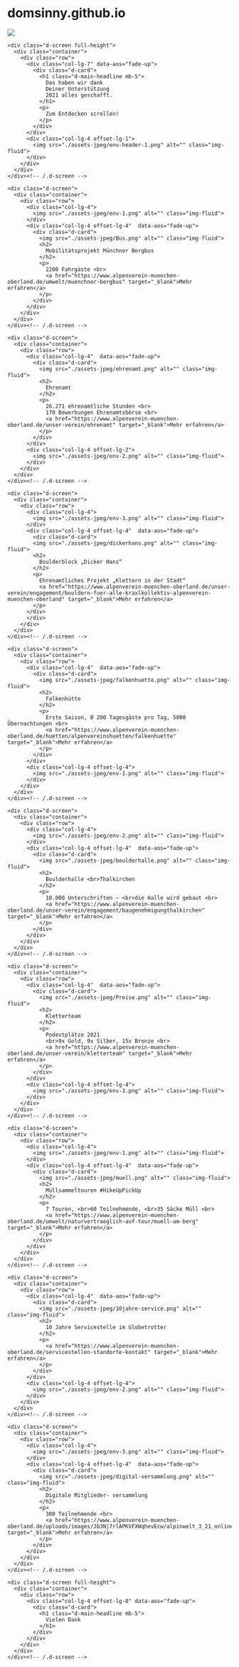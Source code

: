 # domsinny.github.io

<!DOCTYPE html>
<html lang="en">

<head>
  <meta charset="UTF-8">
  <meta http-equiv="X-UA-Compatible" content="IE=edge">
  <meta name="viewport" content="width=device-width, initial-scale=1.0">
  <title>Frohe Weihnachten wünscht DAV Sektion Oberland</title>

  <!-- google fonts -->
  <link rel="preconnect" href="https://fonts.googleapis.com">
  <link rel="preconnect" href="https://fonts.gstatic.com" crossorigin>
  <link href="https://fonts.googleapis.com/css2?family=Hind+Madurai:wght@400;700&display=swap" rel="stylesheet">

  <link rel="stylesheet" href="./css/bootstrap.min.css">
  <link rel="stylesheet" href="./css/style.css">



  <link href="https://unpkg.com/aos@2.3.1/dist/aos.css" rel="stylesheet">

  <script src="https://unpkg.com/aos@2.3.1/dist/aos.js"></script>

</head>

<body>
  <div class="d-main-bg">
    <img class="weg" src="./assets-jpeg/weg.jpg">

    <div class="d-screen full-height">
      <div class="container">
        <div class="row">
          <div class="col-lg-7" data-aos="fade-up">
            <div class="d-card">
              <h1 class="d-main-headline mb-5">
                Das haben wir dank
                Deiner Unterstützung
                2021 alles geschafft.
              </h1>
              <p>
                Zum Entdecken scrollen!
              </p>
            </div>
          </div>
          <div class="col-lg-4 offset-lg-1">
            <img src="./assets-jpeg/env-header-1.png" alt="" class="img-fluid">
          </div>
        </div>
      </div>
    </div><!-- /.d-screen -->

    <div class="d-screen">
      <div class="container">
        <div class="row">
          <div class="col-lg-4">
            <img src="./assets-jpeg/env-1.png" alt="" class="img-fluid">
          </div>
          <div class="col-lg-4 offset-lg-4"  data-aos="fade-up">
            <div class="d-card">
              <img src="./assets-jpeg/Bus.png" alt="" class="img-fluid">
              <h2>
                Mobilitätsprojekt Münchner Bergbus
              </h2>
              <p>
                2200 Fahrgäste <br>
                <a href="https://www.alpenverein-muenchen-oberland.de/umwelt/muenchner-bergbus" target="_blank">Mehr erfahren</a>
              </p>
            </div>
          </div>
        </div>
      </div>
    </div><!-- /.d-screen -->

    <div class="d-screen">
      <div class="container">
        <div class="row">
          <div class="col-lg-4"  data-aos="fade-up">
            <div class="d-card">
              <img src="./assets-jpeg/ehrenamt.png" alt="" class="img-fluid">
              <h2>
                Ehrenamt
              </h2>
              <p>
                26.271 ehrenamtliche Stunden <br>
                170 Bewerbungen Ehrenamtsbörse <br>
                <a href="https://www.alpenverein-muenchen-oberland.de/unser-verein/ehrenamt" target="_blank">Mehr erfahren</a>
              </p>
            </div>
          </div>
          <div class="col-lg-4 offset-lg-2">
            <img src="./assets-jpeg/env-2.png" alt="" class="img-fluid">
          </div>
        </div>
      </div>
    </div><!-- /.d-screen -->

    <div class="d-screen">
      <div class="container">
        <div class="row">
          <div class="col-lg-4">
            <img src="./assets-jpeg/env-3.png" alt="" class="img-fluid">
          </div>
          <div class="col-lg-4 offset-lg-4"  data-aos="fade-up">
            <div class="d-card">
            <img src="./assets-jpeg/dickerhans.png" alt="" class="img-fluid">
            <h2>
              Boulderblock „Dicker Hans“
            </h2>
            <p>
              Ehrenamtliches Projekt „Klettern in der Stadt“
              <a href="https://www.alpenverein-muenchen-oberland.de/unser-verein/engagement/bouldern-fuer-alle-kraxlkollektiv-alpenverein-muenchen-oberland" target="_blank">Mehr erfahren</a>
            </p>
          </div>
          </div>
        </div>
      </div>
    </div><!-- /.d-screen -->

    <div class="d-screen">
      <div class="container">
        <div class="row">
          <div class="col-lg-4"  data-aos="fade-up">
            <div class="d-card">
              <img src="./assets-jpeg/falkenhuette.png" alt="" class="img-fluid">
              <h2>
                Falkenhütte
              </h2>
              <p>
                Erste Saison, Ø 200 Tagesgäste pro Tag, 5000 Übernachtungen <br>
                <a href="https://www.alpenverein-muenchen-oberland.de/huetten/alpenvereinshuetten/falkenhuette" target="_blank">Mehr erfahren</a>
              </p>
            </div>
          </div>
          <div class="col-lg-4 offset-lg-4">
            <img src="./assets-jpeg/env-1.png" alt="" class="img-fluid">
          </div>
        </div>
      </div>
    </div><!-- /.d-screen -->

    <div class="d-screen">
      <div class="container">
        <div class="row">
          <div class="col-lg-4">
            <img src="./assets-jpeg/env-2.png" alt="" class="img-fluid">
          </div>
          <div class="col-lg-4 offset-lg-4"  data-aos="fade-up">
            <div class="d-card">
              <img src="./assets-jpeg/boulderhalle.png" alt="" class="img-fluid">
              <h2>
                Boulderhalle <br>Thalkirchen
              </h2>
              <p>
                10.000 Unterschriften – <br>die Halle wird gebaut <br>
                <a href="https://www.alpenverein-muenchen-oberland.de/unser-verein/engagement/baugenehmigungthalkirchen" target="_blank">Mehr erfahren</a>
              </p>
            </div>
          </div>
        </div>
      </div>
    </div><!-- /.d-screen -->

    <div class="d-screen">
      <div class="container">
        <div class="row">
          <div class="col-lg-4"  data-aos="fade-up">
            <div class="d-card">
              <img src="./assets-jpeg/Preise.png" alt="" class="img-fluid">
              <h2>
                Kletterteam
              </h2>
              <p>
                Podestplätze 2021
                <br>9x Gold, 9x Silber, 15x Bronze <br>
                <a href="https://www.alpenverein-muenchen-oberland.de/unser-verein/kletterteam" target="_blank">Mehr erfahren</a>
              </p>
            </div>
          </div>
          <div class="col-lg-4 offset-lg-4">
            <img src="./assets-jpeg/env-3.png" alt="" class="img-fluid">
          </div>
        </div>
      </div>
    </div><!-- /.d-screen -->

    <div class="d-screen">
      <div class="container">
        <div class="row">
          <div class="col-lg-4">
            <img src="./assets-jpeg/env-1.png" alt="" class="img-fluid">
          </div>
          <div class="col-lg-4 offset-lg-4"  data-aos="fade-up">
            <div class="d-card">
              <img src="./assets-jpeg/muell.png" alt="" class="img-fluid">
              <h2>
                Müllsammeltouren #HikeUpPickUp
              </h2>
              <p>
                7 Touren, <br>60 Teilnehmende, <br>35 Säcke Müll <br>
                <a href="https://www.alpenverein-muenchen-oberland.de/umwelt/naturvertraeglich-auf-tour/muell-am-berg" target="_blank">Mehr erfahren</a>
              </p>
            </div>
          </div>
        </div>
      </div>
    </div><!-- /.d-screen -->

    <div class="d-screen">
      <div class="container">
        <div class="row">
          <div class="col-lg-4"  data-aos="fade-up">
            <div class="d-card">
              <img src="./assets-jpeg/10jahre-service.png" alt="" class="img-fluid">
              <h2>
                10 Jahre Servicestelle im Globetrotter
              </h2>
              <p>
                <a href="https://www.alpenverein-muenchen-oberland.de/servicestellen-standorte-kontakt" target="_blank">Mehr erfahren</a>
              </p>
            </div>
          </div>
          <div class="col-lg-4 offset-lg-4">
            <img src="./assets-jpeg/env-2.png" alt="" class="img-fluid">
          </div>
        </div>
      </div>
    </div><!-- /.d-screen -->

    <div class="d-screen">
      <div class="container">
        <div class="row">
          <div class="col-lg-4">
            <img src="./assets-jpeg/env-3.png" alt="" class="img-fluid">
          </div>
          <div class="col-lg-4 offset-lg-4"  data-aos="fade-up">
            <div class="d-card">
              <img src="./assets-jpeg/digital-versammlung.png" alt="" class="img-fluid">
              <h2>
                Digitale Mitglieder- versammlung
              </h2>
              <p>
                300 Teilnehmende <br>
                <a href="https://www.alpenverein-muenchen-oberland.de/uploads/images/Jb3Nj7rlAPKVFXWqhevEcw/alpinwelt_3_21_online_ds.pdf" target="_blank">Mehr erfahren</a>
              </p>
            </div>
          </div>
        </div>
      </div>
    </div><!-- /.d-screen -->

    <div class="d-screen full-height">
      <div class="container">
        <div class="row">
          <div class="col-lg-4 offset-lg-8" data-aos="fade-up">
            <div class="d-card">
              <h1 class="d-main-headline mb-5">
                Vielen Dank
              </h1>
            </div>
          </div>
        </div>
      </div>
    </div><!-- /.d-screen -->

  </div>

  <script>
    AOS.init({
      offset: 200, // offset (in px) from the original trigger point
      delay: 500, // values from 0 to 3000, with step 50ms
      duration: 1000, // values from 0 to 3000, with step 50ms
    });
  </script>
</body>

</html>
